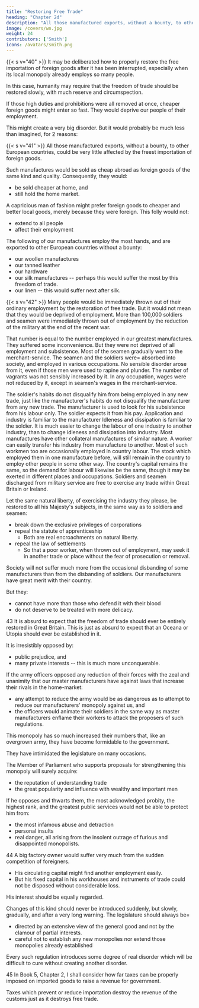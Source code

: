 ```yaml
---
title: "Restoring Free Trade"
heading: "Chapter 2d"
description: "All those manufactured exports, without a bounty, to other European countries, could be very little affected by the freest importation of foreign goods"
image: /covers/wn.jpg
weight: 24
contributors: ['Smith']
icons: /avatars/smith.png
--- 
```



{{< s v="40" >}} It may be deliberated how to properly restore the free importation of foreign goods after it has been interrupted, especially when its local monopoly already employs so many people.

In this case, humanity may require that the freedom of trade should be restored slowly, with much reserve and circumspection.

If those high duties and prohibitions were all removed at once, cheaper foreign goods might enter so fast. They would deprive our people of their employment.

This might create a very big disorder. But it would probably be much less than imagined, for 2 reasons:

{{< s v="41" >}} All those manufactured exports, without a bounty, to other European countries, could be very little affected by the freest importation of foreign goods.

Such manufactures would be sold as cheap abroad as foreign goods of the same kind and quality. Consequently, they would:
- be sold cheaper at home, and
- still hold the home market.

A capricious man of fashion might prefer foreign goods to cheaper and better local goods, merely because they were foreign. This folly would not: 
- extend to all people
- affect their employment

The following of our manufactures employ the most hands, and are exported to other European countries without a bounty:
- our woollen manufactures
- our tanned leather
- our hardware
- our silk manufactures -- perhaps this would suffer the most by this freedom of trade.
- our linen -- this would suffer next after silk.


{{< s v="42" >}} Many people would be immediately thrown out of their ordinary employment by the restoration of free trade. But it would not mean that they would be deprived of employment. More than 100,000 soldiers and seamen were immediately thrown out of employment by the reduction of the military at the end of the recent war.

That number is equal to the number employed in our greatest manufactures.
They suffered some inconvenience.
    But they were not deprived of all employment and subsistence.
Most of the seamen gradually went to the merchant-service.
The seamen and the soldiers were= 
    absorbed into society, and
    employed in various occupations.
No sensible disorder arose from it, even if those men were used to rapine and plunder.
    The number of vagrants was not sensibly increased by it.
    In any occupation, wages were not reduced by it, except in seamen's wages in the merchant-service.

The soldier's habits do not disqualify him from being employed in any new trade, just like the manufacturer's habits do not disqualify the manufacturer from any new trade.
The manufacturer is used to look for his subsistence from his labour only.
    The soldier expects it from his pay.
Application and industry is familiar to the manufacturer
    Idleness and dissipation is familiar to the soldier.
It is much easier to change the labour of one industry to another industry, than to change idleness and dissipation into industry.
Most manufactures have other collateral manufactures of similar nature.
A worker can easily transfer his industry from manufacture to another.
Most of such workmen too are occasionally employed in country labour.
    The stock which employed them in one manufacture before, will still remain in the country to employ other people in some other way.
The country's capital remains the same, so the demand for labour will likewise be the same, though it may be exerted in different places and occupations.
Soldiers and seamen discharged from military service are free to exercise any trade within Great Britain or Ireland.

Let the same natural liberty, of exercising the industry they please, be restored to all his Majesty's subjects, in the same way as to soldiers and seamen:
- break down the exclusive privileges of corporations
- repeal the statute of apprenticeship
  - Both are real encroachments on natural liberty.
- repeal the law of settlements
  - So that a poor worker, when thrown out of employment, may seek it in another trade or place without the fear of prosecution or removal.

Society will not suffer much more from the occasional disbanding of some manufacturers than from the disbanding of soldiers.
Our manufacturers have great merit with their country.

But they:
- cannot have more than those who defend it with their blood
- do not deserve to be treated with more delicacy.


43 It is absurd to expect that the freedom of trade should ever be entirely restored in Great Britain. This is just as absurd to expect that an Oceana or Utopia should ever be established in it.

It is irresistibly opposed by:
- public prejudice, and
- many private interests -- this is much more unconquerable.

If the army officers opposed any reduction of their forces with the zeal and unanimity that our master manufacturers have against laws that increase their rivals in the home-market: 
- any attempt to reduce the army would be as dangerous as to attempt to reduce our manufacturers' monopoly against us, and
- the officers would animate their soldiers in the same way as master manufacturers enflame their workers to attack the proposers of such regulations.

This monopoly has so much increased their numbers that, like an overgrown army, they have become formidable to the government.

They have intimidated the legislature on many occasions.

The Member of Parliament who supports proposals for strengthening this monopoly will surely acquire:
- the reputation of understanding trade
- the great popularity and influence with wealthy and important men

If he opposes and thwarts them, the most acknowledged probity, the highest rank, and the greatest public services would not be able to protect him from:
- the most infamous abuse and detraction
- personal insults
- real danger, all arising from the insolent outrage of furious and disappointed monopolists.


44 A big factory owner would suffer very much from the sudden competition of foreigners.
- His circulating capital might find another employment easily.
- But his fixed capital in his workhouses and instruments of trade could not be disposed without considerable loss.

His interest should be equally regarded.

Changes of this kind should never be introduced suddenly, but slowly, gradually, and after a very long warning. The legislature should always be= 
- directed by an extensive view of the general good and not by the clamour of partial interests.
- careful not to establish any new monopolies nor extend those monopolies already established

Every such regulation introduces some degree of real disorder which will be difficult to cure without creating another disorder.


45 In Book 5, Chapter 2, I shall consider how far taxes can be properly imposed on imported goods to raise a revenue for government.

Taxes which prevent or reduce importation destroy the revenue of the customs just as it destroys free trade.

